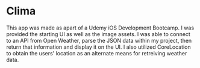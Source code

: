 # Clima

This app was made as apart of a Udemy iOS Development Bootcamp. I was provided the starting UI as well as the image assets. I was able to connect to an API from Open Weather, parse the JSON data within my project, then return that information and display it on the UI. I also utilized CoreLocation to obtain the users' location as an alternate means for retreiving weather data.
